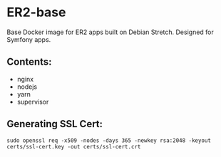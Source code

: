 # ER2-base
Base Docker image for ER2 apps built on Debian Stretch.
Designed for Symfony apps.

## Contents:
* nginx
* nodejs
* yarn
* supervisor

## Generating SSL Cert:
`sudo openssl req -x509 -nodes -days 365 -newkey rsa:2048 -keyout certs/ssl-cert.key -out certs/ssl-cert.crt`